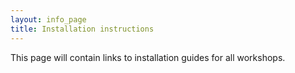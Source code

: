 ```yaml
---
layout: info_page
title: Installation instructions
---
```


This page will contain links to installation guides for all workshops.


